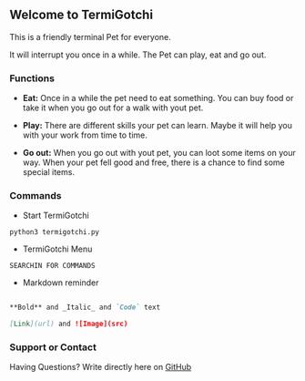 ## Welcome to TermiGotchi

This is a friendly terminal Pet for everyone.

It will interrupt you once in a while.
The Pet can play, eat and go out.

### Functions

- **Eat:**
    Once in a while the pet need to eat something. You can buy food or take it when you go out for a walk with yout pet.

- **Play:**
    There are different skills your pet can learn. Maybe it will help you with your work from time to time.

- **Go out:**
    When you go out with yout pet, you can loot some items on your way. When your pet fell good and free, there is a  chance to find some special items.


### Commands

- Start TermiGotchi
```
python3 termigotchi.py
```

- TermiGotchi Menu
```
SEARCHIN FOR COMMANDS
```

- Markdown reminder
``` markdown

**Bold** and _Italic_ and `Code` text

[Link](url) and ![Image](src)
```
### Support or Contact

Having Questions? Write directly here on [GitHub](https://github.com/testDrive64)
